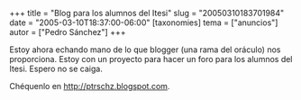 +++
title = "Blog para los alumnos del Itesi"
slug = "20050310183701984"
date = "2005-03-10T18:37:00-06:00"
[taxonomies]
tema = ["anuncios"]
autor = ["Pedro Sánchez"]
+++

Estoy ahora echando mano de lo que blogger (una rama del oráculo) nos
proporciona. Estoy con un proyecto para hacer un foro para los alumnos
del Itesi. Espero no se caiga.

Chéquenlo en http://ptrschz.blogspot.com.

